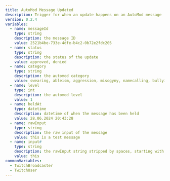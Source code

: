 ```yaml
---
title: AutoMod Message Updated
description: Trigger for when an update happens on an AutoMod message
version: 0.2.4
variables:
  - name: messageId
    type: string
    description: the message ID
    value: 2521b4be-733e-4dfe-b4c2-0b72e2fdc205
  - name: status
    type: string
    description: the status of the update
    value: approved, denied
  - name: category
    type: string
    description: the automod category
    value: swearing, ableism, aggression, misogyny, namecalling, bullying
  - name: level
    type: int
    description: the automod level
    value: 1
  - name: heldAt
    type: datetime
    description: datetime of when the message has been held
    value: 28.06.2024 20:43:28
  - name: rawInput
    type: string
    description: the raw input of the message
    value: this is a test message
  - name: input#
    type: string
    description: the rawInput string stripped by spaces, starting with input0 for the first word, input1 for the second etc.
    value: this
commonVariables:
  - TwitchBroadcaster
  - TwitchUser
---
```

